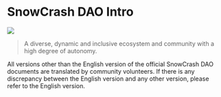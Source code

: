 # SnowCrash DAO Intro

![](https://img.snowcrash.finance/site/docs-snowcrash-finance/BinanceIsland-3.jpeg)

> A diverse, dynamic and inclusive ecosystem and community with a high degree of autonomy.

All versions other than the English version of the official SnowCrash DAO documents are translated by community volunteers. If there is any discrepancy between the English version and any other version, please refer to the English version.